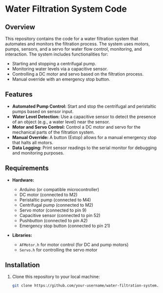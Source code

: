 # Water Filtration System Code

## Overview

This repository contains the code for a water filtration system that automates and monitors the filtration process. The system uses motors, pumps, sensors, and a servo for water flow control, monitoring, and interaction. The system includes functionalities for:
- Starting and stopping a centrifugal pump.
- Monitoring water levels via a capacitive sensor.
- Controlling a DC motor and servo based on the filtration process.
- Manual override with an emergency stop button.

## Features

- **Automated Pump Control:** Start and stop the centrifugal and peristaltic pumps based on sensor input.
- **Water Level Detection:** Use a capacitive sensor to detect the presence of an object (e.g., a water level) near the sensor.
- **Motor and Servo Control:** Control a DC motor and servo for the mechanical parts of the filtration system.
- **Manual Override:** A button (Estop) allows for a manual emergency stop that halts all motors.
- **Data Logging:** Print sensor readings to the serial monitor for debugging and monitoring purposes.

## Requirements

- **Hardware:**
  - Arduino (or compatible microcontroller)
  - DC motor (connected to M2)
  - Peristaltic pump (connected to M4)
  - Centrifugal pump (connected to M2)
  - Servo motor (connected to pin 9)
  - Capacitive sensor (connected to pin 52)
  - Pushbutton (connected to pin A2)
  - Emergency stop button (connected to pin 21)

- **Libraries:**
  - `AFMotor.h` for motor control (for DC and pump motors)
  - `Servo.h` for controlling the servo motor

## Installation

1. Clone this repository to your local machine:
   ```bash
   git clone https://github.com/your-username/water-filtration-system.git
